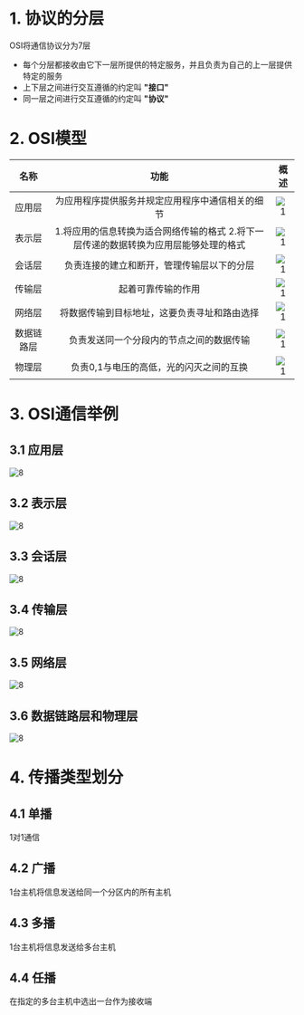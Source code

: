 # 1. 协议的分层

OSI将通信协议分为7层

* 每个分层都接收由它下一层所提供的特定服务，并且负责为自己的上一层提供特定的服务
* 上下层之间进行交互遵循的约定叫 **"接口"**
* 同一层之间进行交互遵循的约定叫 **"协议"**



# 2. OSI模型

|    名称    |                             功能                             |       概述       |
| :--------: | :----------------------------------------------------------: | :--------------: |
|   应用层   |       为应用程序提供服务并规定应用程序中通信相关的细节       | ![1](../p/1.png) |
|   表示层   | 1.将应用的信息转换为适合网络传输的格式 2.将下一层传递的数据转换为应用层能够处理的格式 | ![1](../p/2.png) |
|   会话层   |          负责连接的建立和断开，管理传输层以下的分层          | ![1](../p/3.png) |
|   传输层   |                      起着可靠传输的作用                      | ![1](../p/4.png) |
|   网络层   |         将数据传输到目标地址，这要负责寻址和路由选择         | ![1](../p/5.png) |
| 数据链路层 |           负责发送同一个分段内的节点之间的数据传输           | ![1](../p/6.png) |
|   物理层   |           负责0,1与电压的高低，光的闪灭之间的互换            | ![1](../p/7.png) |



# 3. OSI通信举例

## 3.1 应用层

![8](../p/8.png)

## 3.2 表示层

![8](../p/9.png)

## 3.3 会话层

![8](../p/10.png)

## 3.4 传输层

![8](../p/11.png)

## 3.5 网络层

![8](../p/12.png)

## 3.6 数据链路层和物理层

![8](../p/13.png)



# 4. 传播类型划分

## 4.1 单播

1对1通信

## 4.2 广播

1台主机将信息发送给同一个分区内的所有主机

## 4.3 多播

1台主机将信息发送给多台主机

## 4.4 任播

在指定的多台主机中选出一台作为接收端